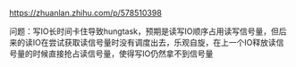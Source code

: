 https://zhuanlan.zhihu.com/p/578510398

问题：写IO长时间卡住导致hungtask，预期是读写IO顺序占用读写信号量，但后来的读IO在尝试获取读信号量时没有调度出去，乐观自旋，在上一个IO释放读信号量的时候直接抢占读信号量，使得写IO仍然拿不到信号量